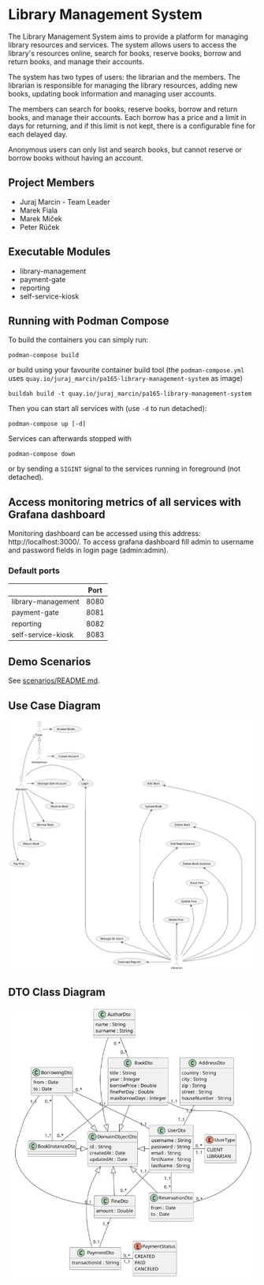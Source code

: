 # Library Management System

The Library Management System aims to provide a platform for managing library
resources and services.
The system allows users to access the library's resources online, search for
books, reserve books, borrow and return books, and manage their accounts.

The system has two types of users: the librarian and the members.
The librarian is responsible for managing the library resources, adding new
books, updating book information and managing user accounts.

The members can search for books, reserve books, borrow and return books, and
manage their accounts.
Each borrow has a price and a limit in days for returning, and if this limit is
not kept, there is a configurable fine for each delayed day.

Anonymous users can only list and search books, but cannot reserve or borrow
books without having an account.

## Project Members

- Juraj Marcin - Team Leader
- Marek Fiala
- Marek Miček
- Peter Rúček

## Executable Modules

- library-management
- payment-gate
- reporting
- self-service-kiosk

## Running with Podman Compose

To build the containers you can simply run:
```shell
podman-compose build
```
 
or build using your favourite container build tool (the `podman-compose.yml`
uses `quay.io/juraj_marcin/pa165-library-management-system` as image)
```shell
buildah build -t quay.io/juraj_marcin/pa165-library-management-system
```

Then you can start all services with (use `-d` to run detached):
```shell
podman-compose up [-d]
```

Services can afterwards stopped with
```shell
podman-compose down
```
or by sending a `SIGINT` signal to the services running in foreground (not
detached).

## Access monitoring metrics of all services with Grafana dashboard
Monitoring dashboard can be accessed using this address: http://localhost:3000/. To access grafana dashboard fill admin
to username and password fields in login page (admin:admin).

### Default ports

|                    | Port |
|--------------------|------|
| library-management | 8080 |
| payment-gate       | 8081 |
| reporting          | 8082 |
| self-service-kiosk | 8083 |

## Demo Scenarios

See [scenarios/README.md](scenarios/README.md).

## Use Case Diagram

![Use Case Diagram](docs/UseCaseDiagram.png)

## DTO Class Diagram

![DTO Class Diagram](docs/DtoClassDiagram.png)